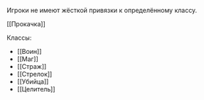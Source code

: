 Игроки не имеют жёсткой привязки к определённому классу. 

[[Прокачка]]

Классы:
- [[Воин]]
- [[Маг]]
- [[Страж]]
- [[Стрелок]]
- [[Убийца]]
- [[Целитель]]
